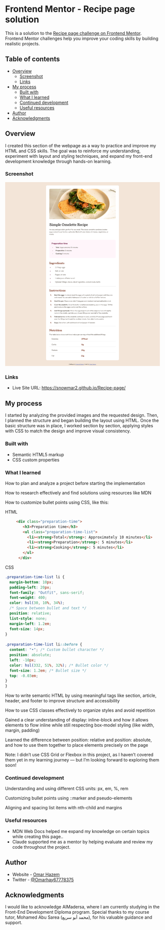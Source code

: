 # Frontend Mentor - Recipe page solution

This is a solution to the [Recipe page challenge on Frontend Mentor](https://www.frontendmentor.io/challenges/recipe-page-KiTsR8QQKm). Frontend Mentor challenges help you improve your coding skills by building realistic projects. 

## Table of contents

- [Overview](#overview)
  - [Screenshot](#screenshot)
  - [Links](#links)
- [My process](#my-process)
  - [Built with](#built-with)
  - [What I learned](#what-i-learned)
  - [Continued development](#continued-development)
  - [Useful resources](#useful-resources)
- [Author](#author)
- [Acknowledgments](#acknowledgments)


## Overview

I created this section of the webpage as a way to practice and improve my HTML and CSS skills.
The goal was to reinforce my understanding, experiment with layout and styling techniques, and expand my front-end development knowledge through hands-on learning.

### Screenshot

![A screenshot of the webpage](Webpage-screenshot.png)


### Links

- Live Site URL: https://snowmar2.github.io/Recipe-page/

## My process

I started by analyzing the provided images and the requested design.
Then, I planned the structure and began building the layout using HTML.
Once the basic structure was in place, I worked section by section, applying styles with CSS to match the design and improve visual consistency.

### Built with

- Semantic HTML5 markup
- CSS custom properties

### What I learned

How to plan and analyze a project before starting the implementation

How to research effectively and find solutions using resources like MDN

How to customize bullet points using CSS, like this:



HTML

```html
     <div class="preparation-time">
        <h3>Preparation time</h3>
        <ul class="preparation-time-list">
          <li><strong>Total</strong>: Approximately 10 minutes</li>
          <li><strong>Preparation</strong>: 5 minutes</li>
          <li><strong>Cooking</strong>: 5 minutes</li>
        </ul>
      </div>

```

CSS

```css
.preparation-time-list li {
  margin-bottom: 10px;
  padding-left: 20px;
  font-family: "Outfit", sans-serif;
  font-weight: 400;
  color: hsl(30, 10%, 34%);
  /* Space between bullet and text */
  position: relative;
  list-style: none;
  margin-left: 1.2em;
  font-size: 14px;
}

.preparation-time-list li::before {
  content: "•"; /* Custom bullet character */
  position: absolute;
  left: -10px;
  color: hsl(332, 51%, 32%); /* Bullet color */
  font-size: 1.2em; /* Bullet size */
  top: -0.03em;
}
}
```

How to write semantic HTML by using meaningful tags like section, article, header, and footer to improve structure and accessibility

How to use CSS classes effectively to organize styles and avoid repetition

Gained a clear understanding of display: inline-block and how it allows elements to flow inline while still respecting box-model styling (like width, margin, padding)

Learned the difference between position: relative and position: absolute, and how to use them together to place elements precisely on the page

Note: I didn’t use CSS Grid or Flexbox in this project, as I haven’t covered them yet in my learning journey — but I’m looking forward to exploring them soon!

### Continued development

Understanding and using different CSS units: px, em, %, rem

Customizing bullet points using ::marker and pseudo-elements

Aligning and spacing list items with nth-child and margins

### Useful resources

- MDN Web Docs helped me expand my knowledge on certain topics while creating this page..
- Claude supported me as a mentor by helping evaluate and review my code throughout the project.


## Author

- Website - [Omar Hazem](https://www.linkedin.com/in/omar-hazem-aa287a273/)
- Twitter - [@Omarhay67778375](https://x.com/OmarHaz67778375)


## Acknowledgments

I would like to acknowledge AlMadersa, where I am currently studying in the Front-End Development Diploma program.
Special thanks to my course tutor, Mohamed Abu Sarea (محمد أبو سريع), for his valuable guidance and support.
